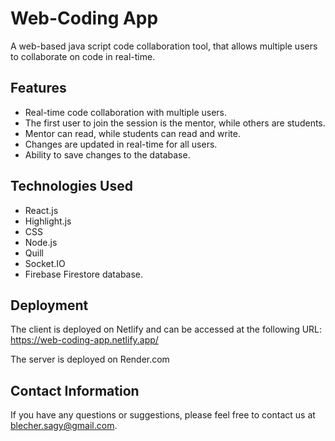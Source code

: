 # Web-Coding App

A web-based java script code collaboration tool, that allows multiple users to collaborate on code in real-time.

## Features

- Real-time code collaboration with multiple users.
- The first user to join the session is the mentor, while others are students.
- Mentor can read, while students can read and write.
- Changes are updated in real-time for all users.
- Ability to save changes to the database.

## Technologies Used

- React.js
- Highlight.js
- CSS
- Node.js
- Quill
- Socket.IO
- Firebase Firestore database.

## Deployment

The client is deployed on Netlify and can be accessed at the following URL: https://web-coding-app.netlify.app/

The server is deployed on Render.com


## Contact Information

If you have any questions or suggestions, please feel free to contact us at blecher.sagy@gmail.com.
